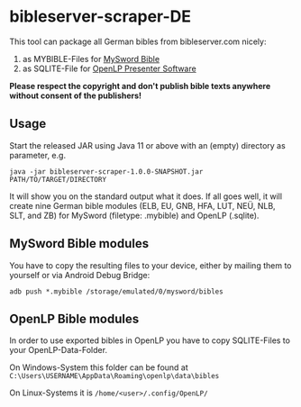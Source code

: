 # bibleserver-scraper-DE

This tool can package all German bibles from bibleserver.com nicely:
1. as MYBIBLE-Files for [MySword Bible](https://www.mysword.info)
2. as SQLITE-File for [OpenLP Presenter Software](https://openlp.org/)

**Please respect the copyright and don't publish bible texts anywhere without consent of the publishers!**

## Usage

Start the released JAR using Java 11 or above with an (empty) directory as parameter, e.g.

`java -jar bibleserver-scraper-1.0.0-SNAPSHOT.jar PATH/TO/TARGET/DIRECTORY`

It will show you on the standard output what it does. If all goes well, it will create nine German bible modules
(ELB, EU, GNB, HFA, LUT, NEÜ, NLB, SLT, and ZB) for MySword (filetype: .mybible) and OpenLP (.sqlite).

## MySword Bible modules

You have to copy the resulting files to your device, either by mailing them to yourself or via Android Debug Bridge:

`adb push *.mybible /storage/emulated/0/mysword/bibles`

## OpenLP Bible modules

In order to use exported bibles in OpenLP you have to copy SQLITE-Files to your OpenLP-Data-Folder.

On Windows-System this folder can be found at `C:\Users\USERNAME\AppData\Roaming\openlp\data\bibles`

On Linux-Systems it is `/home/<user>/.config/OpenLP/`
